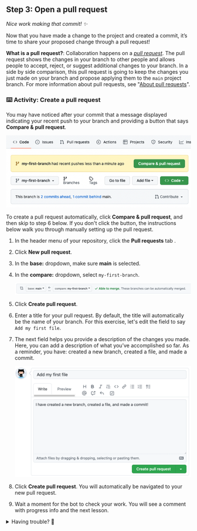 ## Step 3: Open a pull request

_Nice work making that commit! :sparkles:_

Now that you have made a change to the project and created a commit, it’s time to share your proposed change through a pull request!

**What is a pull request?**: Collaboration happens on a _[pull request](https://docs.github.com/en/get-started/quickstart/github-glossary#pull-request)_. The pull request shows the changes in your branch to other people and allows people to accept, reject, or suggest additional changes to your branch. In a side by side comparison, this pull request is going to keep the changes you just made on your branch and propose applying them to the `main` project branch. For more information about pull requests, see "[About pull requests](https://docs.github.com/en/pull-requests/collaborating-with-pull-requests/proposing-changes-to-your-work-with-pull-requests/about-pull-requests)".

### :keyboard: Activity: Create a pull request

You may have noticed after your commit that a message displayed indicating your recent push to your branch and providing a button that says **Compare & pull request**.

![screenshot of message and button](steps/images/3-compare-and-pull-request.png)

To create a pull request automatically, click **Compare & pull request**, and then skip to step 6 below. If you don't click the button, the instructions below walk you through manually setting up the pull request.

1. In the header menu of your repository, click the **Pull requests** tab .
2. Click **New pull request**.
3. In the **base:** dropdown, make sure **main** is selected.
4. In the **compare:** dropdown, select `my-first-branch`.

   ![screenshot showing both branch selections](steps/images/3-pull-request-branches.png)

5. Click **Create pull request**.
6. Enter a title for your pull request. By default, the title will automatically be the name of your branch. For this exercise, let's edit the field to say `Add my first file`.
7. The next field helps you provide a description of the changes you made. Here, you can add a description of what you’ve accomplished so far. As a reminder, you have: created a new branch, created a file, and made a commit.

   ![screenshot showing pull request](steps/images/3-pull-request-description.png)

8. Click **Create pull request**. You will automatically be navigated to your new pull request.

9. Wait a moment for the bot to check your work. You will see a comment with progress info and the next lesson.

<details>
<summary>Having trouble? 🤷</summary><br/>

If the badge doesn't turn green, here are some things to check:
- Make sure your pull request title is correct.
- Ensure your pull request has a description.

</details>